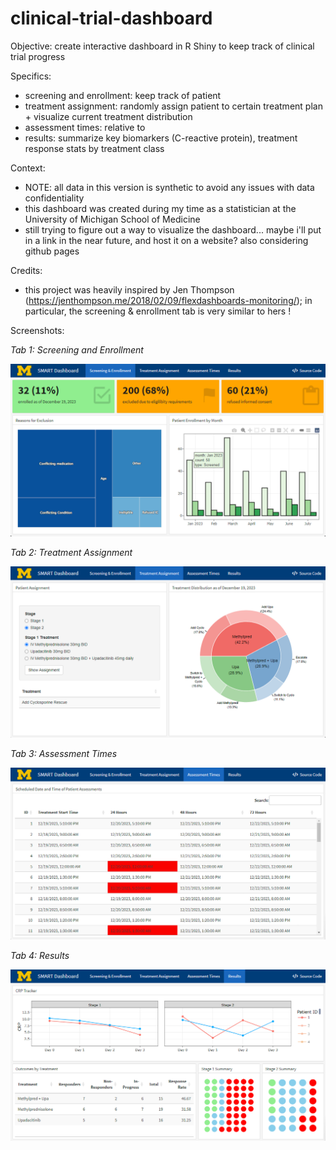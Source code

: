 # clinical-trial-dashboard

Objective: create interactive dashboard in R Shiny to keep track of clinical trial progress

Specifics: 
- screening and enrollment: keep track of patient
- treatment assignment: randomly assign patient to certain treatment plan + visualize current treatment distribution
- assessment times: relative to 
- results: summarize key biomarkers (C-reactive protein), treatment response stats by treatment class

Context: 
- NOTE: all data in this version is synthetic to avoid any issues with data confidentiality
- this dashboard was created during my time as a statistician at the University of Michigan School of Medicine
- still trying to figure out a way to visualize the dashboard... maybe i'll put in a link in the near future, and host it on a website? also considering github pages

Credits: 
- this project was heavily inspired by Jen Thompson (https://jenthompson.me/2018/02/09/flexdashboards-monitoring/); in particular, the screening & enrollment tab is very similar to hers !

Screenshots: 

_Tab 1: Screening and Enrollment_

![Tab 1: Screening and Enrollment](/images/snr.png)

_Tab 2: Treatment Assignment_

![Tab 2: Treatment Assignment](/images/treatment.png)

_Tab 3: Assessment Times_

![Tab 3: Assessment Times](/images/assessment.png)

_Tab 4: Results_

![Tab 4: Outcomes](/images/outcomes.png)


